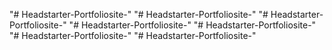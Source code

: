 "# Headstarter-Portfoliosite-" 
"# Headstarter-Portfoliosite-" 
"# Headstarter-Portfoliosite-" 
"# Headstarter-Portfoliosite-" 
"# Headstarter-Portfoliosite-" 
"# Headstarter-Portfoliosite-" 
"# Headstarter-Portfoliosite-" 
